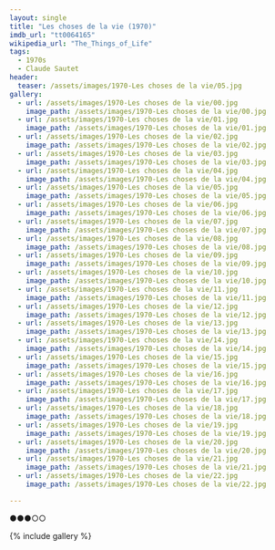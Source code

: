 ```yaml
---
layout: single
title: "Les choses de la vie (1970)"
imdb_url: "tt0064165"
wikipedia_url: "The_Things_of_Life"
tags:
  - 1970s 
  - Claude Sautet
header:
  teaser: /assets/images/1970-Les choses de la vie/05.jpg
gallery:
  - url: /assets/images/1970-Les choses de la vie/00.jpg
    image_path: /assets/images/1970-Les choses de la vie/00.jpg  
  - url: /assets/images/1970-Les choses de la vie/01.jpg
    image_path: /assets/images/1970-Les choses de la vie/01.jpg
  - url: /assets/images/1970-Les choses de la vie/02.jpg
    image_path: /assets/images/1970-Les choses de la vie/02.jpg
  - url: /assets/images/1970-Les choses de la vie/03.jpg
    image_path: /assets/images/1970-Les choses de la vie/03.jpg
  - url: /assets/images/1970-Les choses de la vie/04.jpg
    image_path: /assets/images/1970-Les choses de la vie/04.jpg
  - url: /assets/images/1970-Les choses de la vie/05.jpg
    image_path: /assets/images/1970-Les choses de la vie/05.jpg
  - url: /assets/images/1970-Les choses de la vie/06.jpg
    image_path: /assets/images/1970-Les choses de la vie/06.jpg
  - url: /assets/images/1970-Les choses de la vie/07.jpg
    image_path: /assets/images/1970-Les choses de la vie/07.jpg
  - url: /assets/images/1970-Les choses de la vie/08.jpg
    image_path: /assets/images/1970-Les choses de la vie/08.jpg
  - url: /assets/images/1970-Les choses de la vie/09.jpg
    image_path: /assets/images/1970-Les choses de la vie/09.jpg
  - url: /assets/images/1970-Les choses de la vie/10.jpg
    image_path: /assets/images/1970-Les choses de la vie/10.jpg
  - url: /assets/images/1970-Les choses de la vie/11.jpg
    image_path: /assets/images/1970-Les choses de la vie/11.jpg
  - url: /assets/images/1970-Les choses de la vie/12.jpg
    image_path: /assets/images/1970-Les choses de la vie/12.jpg
  - url: /assets/images/1970-Les choses de la vie/13.jpg
    image_path: /assets/images/1970-Les choses de la vie/13.jpg
  - url: /assets/images/1970-Les choses de la vie/14.jpg
    image_path: /assets/images/1970-Les choses de la vie/14.jpg
  - url: /assets/images/1970-Les choses de la vie/15.jpg
    image_path: /assets/images/1970-Les choses de la vie/15.jpg
  - url: /assets/images/1970-Les choses de la vie/16.jpg
    image_path: /assets/images/1970-Les choses de la vie/16.jpg
  - url: /assets/images/1970-Les choses de la vie/17.jpg
    image_path: /assets/images/1970-Les choses de la vie/17.jpg
  - url: /assets/images/1970-Les choses de la vie/18.jpg
    image_path: /assets/images/1970-Les choses de la vie/18.jpg
  - url: /assets/images/1970-Les choses de la vie/19.jpg
    image_path: /assets/images/1970-Les choses de la vie/19.jpg
  - url: /assets/images/1970-Les choses de la vie/20.jpg
    image_path: /assets/images/1970-Les choses de la vie/20.jpg
  - url: /assets/images/1970-Les choses de la vie/21.jpg
    image_path: /assets/images/1970-Les choses de la vie/21.jpg
  - url: /assets/images/1970-Les choses de la vie/22.jpg
    image_path: /assets/images/1970-Les choses de la vie/22.jpg

---
```

●●●○○

{% include gallery %}
